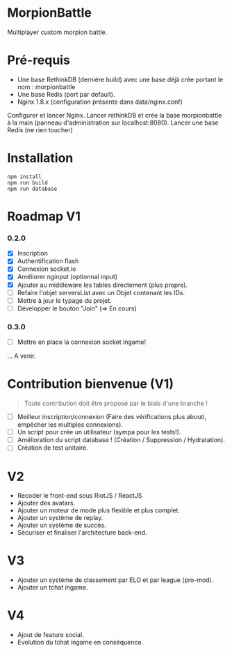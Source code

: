 # MorpionBattle

Multiplayer custom morpion battle.

# Pré-requis

- Une base RethinkDB (dernière build) avec une base déjà crée portant le nom : morpionbattle
- Une base Redis (port par default).
- Nginx 1.8.x (configuration présente dans data/nginx.conf)

Configurer et lancer Nginx.
Lancer rethinkDB et crée la base morpionbattle à la main (panneau d'administration sur localhost:8080).
Lancer une base Redis (ne rien toucher)

# Installation

```
npm install
npm run build
npm run database
```

# Roadmap V1

### 0.2.0
- [x] Inscription
- [x] Authentification flash
- [x] Connexion socket.io
- [x] Améliorer nginput (optionnal input)
- [x] Ajouter au middleware les tables directement (plus propre).
- [ ] Refaire l'objet serversList avec un Objet contenant les IDs.
- [ ] Mettre à jour le typage du projet.
- [ ] Développer le bouton "Join" (=> En cours)

### 0.3.0
- [ ] Mettre en place la connexion socket ingame!

... A venir.

# Contribution bienvenue (V1)

> Toute contribution doit être proposé par le biais d'une branche !

- [ ] Meilleur inscription/connexion (Faire des vérifications plus abouti, empêcher les multiples connexions).
- [ ] Un script pour crée un utilisateur (sympa pour les tests!).
- [ ] Amélioration du script database ! (Création / Suppression / Hydratation).
- [ ] Création de test unitaire.

# V2

- Recoder le front-end sous RiotJS / ReactJS
- Ajouter des avatars.
- Ajouter un moteur de mode plus flexible et plus complet.
- Ajouter un système de replay.
- Ajouter un système de succès.
- Sécuriser et finaliser l'architecture back-end.

# V3
- Ajouter un système de classement par ELO et par league (pro-mod).
- Ajouter un tchat ingame.

# V4
- Ajout de feature social.
- Evolution du tchat ingame en conséquence.
